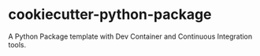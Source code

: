 # cookiecutter-python-package
A Python Package template with Dev Container and Continuous Integration tools.
